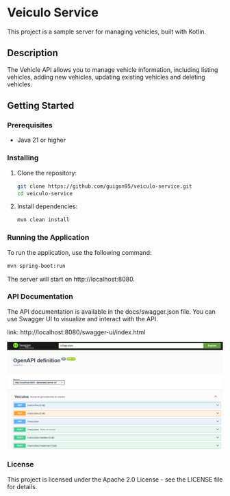 
# Veiculo Service

This project is a sample server for managing vehicles, built with Kotlin.

## Description

The Vehicle API allows you to manage vehicle information, including listing vehicles, adding new vehicles, updating existing vehicles and deleting vehicles.

## Getting Started

### Prerequisites

- Java 21 or higher

### Installing

1. Clone the repository:
    ```sh
    git clone https://github.com/guigon95/veiculo-service.git
    cd veiculo-service
    ```

2. Install dependencies:
    ```sh
    mvn clean install
    ```

### Running the Application

To run the application, use the following command:
```sh
mvn spring-boot:run
```


The server will start on http://localhost:8080.

### API Documentation
The API documentation is available in the docs/swagger.json file. You can use Swagger UI to visualize and interact with the API.


link: http://localhost:8080/swagger-ui/index.html

![swagger.png](imagens/swagger.png)

### License
This project is licensed under the Apache 2.0 License - see the LICENSE file for details.